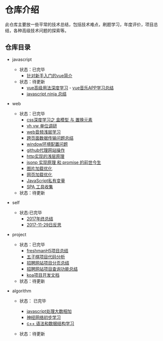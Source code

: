 # 仓库介绍
此仓库主要放一些平常的技术总结，包括技术难点，刷题学习，年度评价，项目总结，各种高级技术问题的探索等。

## 仓库目录

- javascript
    - 状态：已完毕
        - [针对新手入门的vue简介](./javascript/vue-introduce.md)
    - 状态：待更新
         - [vue高级用法深度学习](./javascript/vue-deep-learning-note.md) 
          - [vue音乐APP学习总结](./javascript/vue-music-learn.md)
        - [javascript ninja 总结](./javascript/javascript-ninja.md)          
- web
    - 状态：已完毕
        - [css深度学习之 盒模型 与 置换元素](./web/box&replace-element.md)
        - [vh,vw 单位调研](/web/vh-vw.md)
        - [web音频浅层学习](./web/audio-thinking.md)
        - [跨页面数据传输问题总结](./web/data-cross-pages.md)
        - [window环境配置问题](./web/environment-thought.md)
        - [github代理网站操作](./web/github-page.md)
        - [http实现的浅层原理](./web/http.md)
        - [jsonp 实现原理 和 promise 的前世今生](./web/jsonp&promise.md)
        - [图片加载优化](./web/load-picture-optimization.md)
        - [网页加载优化](./web/load-optimization.md)
        - [JavaScript私有变量](./web/private-variables.md)
        - [SPA 工具收集](./web/spa-tool.md)
    - 状态：待更新

- self
    - 状态:已完毕
        - [2017年终总结](./self/2017FinalSummary.md)
        - [2017-11-29日反思](./self/thinking17-11-29.md)


- project
    - 状态：已完毕
        - [freshmanH5项目总结](./project/freshmanH5.md)
        - [五子棋项目代码分析](./project/gobang.js)
        - [招聘网站项目分页总结](./project/pagination.md)
        - [招聘网站项目查询功能总结](./project/search.md)
        - [koa项目开发文档](/project/web-application-outline.md)
    - 状态：待更新
- algorithm
    - 状态： 已完毕

        - [javascript处理大数相加](./algorithm/bigNumber.js)
        - [神经网络初步学习](./algorithm/sense-net.md)
        - [c++ 语法和数据结构学习](./algorithm/c++.md)
     - 状态：待更新
